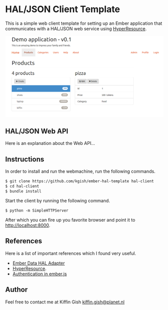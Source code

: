 # HAL/JSON Client Template

This is a simple web client template for setting up an Ember application that communicates with
a HAL/JSON web service using [HyperResource](https://github.com/gamache/hyperresource).

![](images/screenshot.png?raw=true)

## HAL/JSON Web API

Here is an explanation about the Web API...

## Instructions

In order to install and run the webmachine, run the following commands.

    $ git clone https://github.com/kgish/ember-hal-template hal-client
    $ cd hal-client
    $ bundle install

Start the client by running the following command.

    $ python -m SimpleHTTPServer

After which you can fire up you favorite browser and point it to [http://localhost:8000](http://localhost:8000).

## References

Here is a list of important references which I found very useful.

* [Ember Data HAL Adapter](https://github.com/locks/ember-data-hal-adapter)
* [HyperResource](https://github.com/gamache/hyperresource).
* [Authentication in ember.js](http://log.simplabs.com/post/53016599611/authentication-in-ember-js)

## Author

Feel free to contact me at Kiffin Gish <kiffin.gish@planet.nl>
